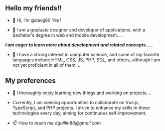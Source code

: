 ## Hello my friends!!

- 👋 Hi, I’m @davg80
_Yep!_

- 👀 I am a graduate designer and developer of applications, with a bachelor's degree in web and mobile development....

***I am eager to learn more about development and related concepts.....***

- 🌱 I have a strong interest in computer science, and some of my favorite languages include HTML, CSS, JS, PHP, SQL, and others, although I am not yet proficient in all of them. ...

## My preferences

- 💞️ I thoroughly enjoy learning new things and working on projects....
- Currently, I am seeking opportunities to collaborate on Vue.js, TypeScript, and PHP projects. I strive to enhance my skills in these technologies every day, aiming for continuous self-improvement.

- 📫 How to reach me _dguillin80@gmail.com_

<!---
davg80/davg80 is a ✨ special ✨ repository because its `README.md` (this file) appears on your GitHub profile.
You can click the Preview link to take a look at your changes.
--->
